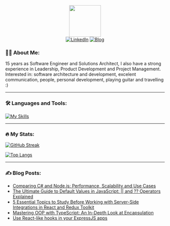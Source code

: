 <!-- https://www.sitepoint.com/github-profile-readme/ -->

<div id="header" align="center">
  <img src="https://media.giphy.com/media/M9gbBd9nbDrOTu1Mqx/giphy.gif" width="100"/>
  
  <div id="badges">
    <a href="https://www.linkedin.com/in/phillippesantana/" target="_blank"><img src="https://img.shields.io/badge/LinkedIn-blue?style=for-the-badge&logo=linkedin&logoColor=white" alt="LinkedIn"/></a>
    <a href="https://phillcode.io/" target="_blank"><img src="https://img.shields.io/badge/blog-2962FF?style=for-the-badge&logo=hashnode&logoColor=white" alt="Blog"/></a>
  </div>
</div>

### 👨‍💻 About Me:

15 years as Software Engineer and Solutions Architect, I also have a strong experience in Leadership, Product Development and Project Management. Interested in: software architecture and development, excelent communication, people, personal development, playing guitar and travelling :)

---

### 🛠️ Languages and Tools:

[![My Skills](https://skillicons.dev/icons?i=nodejs,ts,js,jest,cs,dotnet,react,redux,mongodb,redis,aws,jquery,bootstrap,vscode)](https://skillicons.dev)

---

### 🔥 My Stats:

[![GitHub Streak](http://github-readme-streak-stats.herokuapp.com?user=phillippelevidad)](https://git.io/streak-stats)

[![Top Langs](https://github-readme-stats.vercel.app/api/top-langs/?username=phillippelevidad)](https://github.com/anuraghazra/github-readme-stats)

---

### ✍️ Blog Posts:

<!-- BLOG-POST-LIST:START -->
- [Comparing C# and Node.js: Performance, Scalability and Use Cases](https://phillcode.io/comparing-csharp-and-nodejs-performance-scalability-and-use-cases)
- [The Ultimate Guide to Default Values in JavaScript: || and ?? Operators Explained](https://phillcode.io/the-ultimate-guide-to-default-values-in-javascript-and-operators-explained)
- [5 Essential Topics to Study Before Working with Server-Side Integrations in React and Redux Toolkit](https://phillcode.io/5-essential-topics-to-study-before-working-with-server-side-integrations-in-react-and-redux-toolkit)
- [Mastering OOP with TypeScript: An In-Depth Look at Encapsulation](https://phillcode.io/mastering-oop-with-typescript-an-in-depth-look-at-encapsulation)
- [Use React-like hooks in your ExpressJS apps](https://phillcode.io/use-react-like-hooks-in-your-expressjs-apps)
<!-- BLOG-POST-LIST:END -->
